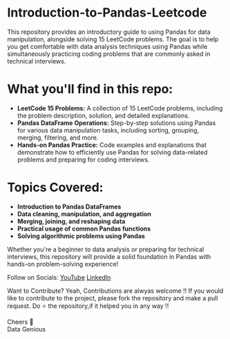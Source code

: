 # Introduction-to-Pandas-Leetcode
This repository provides an introductory guide to using Pandas for data manipulation, alongside solving 15 LeetCode problems. The goal is to help you get comfortable with data analysis techniques using Pandas while simultaneously practicing coding problems that are commonly asked in technical interviews.

# What you'll find in this repo:
- **LeetCode 15 Problems:** A collection of 15 LeetCode problems, including the problem description, solution, and detailed explanations.</br>
- **Pandas DataFrame Operations:**  Step-by-step solutions using Pandas for various data manipulation tasks, including sorting, grouping, merging, filtering, and more.
- **Hands-on Pandas Practice:** Code examples and explanations that demonstrate how to efficiently use Pandas for solving data-related problems and preparing for coding interviews.

# Topics Covered:
- **Introduction to Pandas DataFrames**
- **Data cleaning, manipulation, and aggregation**
- **Merging, joining, and reshaping data**
- **Practical usage of common Pandas functions**
- **Solving algorithmic problems using Pandas**
  
Whether you're a beginner to data analysis or preparing for technical interviews, this repository will provide a solid foundation in Pandas with hands-on problem-solving experience!

Follow on Socials: [YouTube](https://www.youtube.com/@DataGenious/) [LinkedIn](https://www.linkedin.com/in/iamamitdev/)

Want to Contribute? Yeah, Contributions are alwyas welcome !! If you would like to contribute to the project, please fork the repository and make a pull request. Do ⭐ the repository,if it helped you in any way !!

Cheers 🍻 </br>
Data Genious
